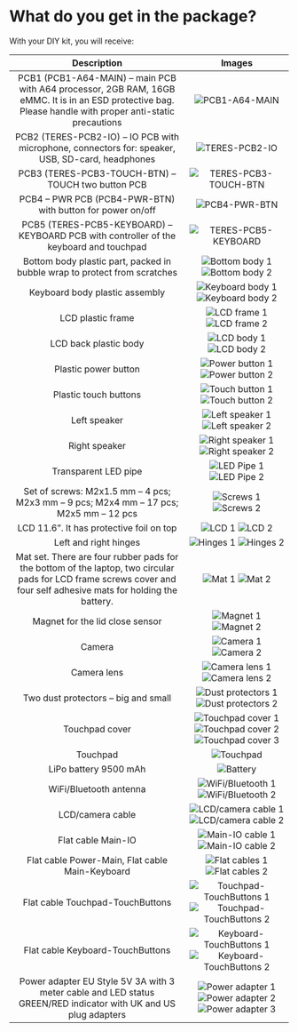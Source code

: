 # What do you get in the package?

With your DIY kit, you will receive:

Description                          | Images
:-----------------------------------:|:-----------------------------------:
| PCB1 (PCB1-A64-MAIN) – main PCB with A64 processor, 2GB RAM, 16GB eMMC. It is in an ESD protective bag. Please handle with proper anti-static precautions | ![PCB1-A64-MAIN](../images/TERES-I/hardware/001.jpg)
| PCB2 (TERES-PCB2-IO) – IO PCB with microphone, connectors for: speaker, USB, SD-card, headphones | ![TERES-PCB2-IO](../images/TERES-I/hardware/002.jpg)
| PCB3 (TERES-PCB3-TOUCH-BTN) – TOUCH two button PCB | ![TERES-PCB3-TOUCH-BTN](../images/TERES-I/hardware/003.jpg)
| PCB4 – PWR PCB (PCB4-PWR-BTN) with button for power on/off | ![PCB4-PWR-BTN](../images/TERES-I/hardware/004.jpg)
| PCB5 (TERES-PCB5-KEYBOARD) – KEYBOARD PCB with controller of the keyboard and touchpad | ![TERES-PCB5-KEYBOARD](../images/TERES-I/hardware/005.jpg)
| Bottom body plastic part, packed in bubble wrap to protect from scratches | ![Bottom body 1](../images/TERES-I/hardware/006.jpg) ![Bottom body 2](../images/TERES-I/hardware/007.jpg)
| Keyboard body plastic assembly | ![Keyboard body 1](../images/TERES-I/hardware/008.jpg) ![Keyboard body 2](../images/TERES-I/hardware/009.jpg)
| LCD plastic frame | ![LCD frame 1](../images/TERES-I/hardware/010.jpg) ![LCD frame 2](../images/TERES-I/hardware/011.jpg)
| LCD back plastic body | ![LCD body 1](../images/TERES-I/hardware/012.jpg) ![LCD body 2](../images/TERES-I/hardware/013.jpg)
| Plastic power button | ![Power button 1](../images/TERES-I/hardware/014.jpg) ![Power button 2](../images/TERES-I/hardware/015.jpg)
| Plastic touch buttons | ![Touch button 1](../images/TERES-I/hardware/016.jpg) ![Touch button 2](../images/TERES-I/hardware/017.jpg)
| Left speaker | ![Left speaker 1](../images/TERES-I/hardware/018.jpg) ![Left speaker 2](../images/TERES-I/hardware/019.jpg)
| Right speaker | ![Right speaker 1](../images/TERES-I/hardware/020.jpg) ![Right speaker 2](../images/TERES-I/hardware/021.jpg)
| Transparent LED pipe | ![LED Pipe 1](../images/TERES-I/hardware/022.jpg) ![LED Pipe 2](../images/TERES-I/hardware/023.jpg)
| Set of screws: M2x1.5 mm – 4 pcs; M2x3 mm – 9 pcs; M2x4 mm – 17 pcs; M2x5 mm – 12 pcs | ![Screws 1](../images/TERES-I/hardware/024.jpg) ![Screws 2](../images/TERES-I/hardware/025.jpg)
| LCD 11.6”. It has protective foil on top | ![LCD 1](../images/TERES-I/hardware/026.jpg) ![LCD 2](../images/TERES-I/hardware/027.jpg)
| Left and right hinges | ![Hinges 1](../images/TERES-I/hardware/028.jpg) ![Hinges 2](../images/TERES-I/hardware/029.jpg)
| Mat set. There are four rubber pads for the bottom of the laptop, two circular pads for LCD frame screws cover and four self adhesive mats for holding the battery. | ![Mat 1](../images/TERES-I/hardware/030.jpg) ![Mat 2](../images/TERES-I/hardware/031.jpg)
| Magnet for the lid close sensor | ![Magnet 1](../images/TERES-I/hardware/032.jpg) ![Magnet 2](../images/TERES-I/hardware/033.jpg)
| Camera | ![Camera 1](../images/TERES-I/hardware/034.jpg) ![Camera 2](../images/TERES-I/hardware/035.jpg)
| Camera lens | ![Camera lens 1](../images/TERES-I/hardware/036.jpg) ![Camera lens 2](../images/TERES-I/hardware/037.jpg)
| Two dust protectors – big and small | ![Dust protectors 1](../images/TERES-I/hardware/038.jpg) ![Dust protectors 2](../images/TERES-I/hardware/039.jpg)
| Touchpad cover | ![Touchpad cover 1](../images/TERES-I/hardware/040.jpg) ![Touchpad cover 2](../images/TERES-I/hardware/041.jpg) ![Touchpad cover 3](../images/TERES-I/hardware/042.jpg)
| Touchpad | ![Touchpad](../images/TERES-I/hardware/043.jpg)
| LiPo battery 9500 mAh | ![Battery](../images/TERES-I/hardware/044.jpg)
| WiFi/Bluetooth antenna | ![WiFi/Bluetooth 1](../images/TERES-I/hardware/045.jpg) ![WiFi/Bluetooth 2](../images/TERES-I/hardware/046.jpg)
| LCD/camera cable | ![LCD/camera cable 1](../images/TERES-I/hardware/047.jpg) ![LCD/camera cable 2](../images/TERES-I/hardware/048.jpg)
| Flat cable Main-IO | ![Main-IO cable 1](../images/TERES-I/hardware/049.jpg) ![Main-IO cable 2](../images/TERES-I/hardware/050.jpg)
| Flat cable Power-Main, Flat cable Main-Keyboard | ![Flat cables 1](../images/TERES-I/hardware/051.jpg) ![Flat cables 2](../images/TERES-I/hardware/052.jpg)
| Flat cable Touchpad-TouchButtons | ![Touchpad-TouchButtons 1](../images/TERES-I/hardware/053.jpg) ![Touchpad-TouchButtons 2](../images/TERES-I/hardware/054.jpg)
| Flat cable Keyboard-TouchButtons | ![Keyboard-TouchButtons 1](../images/TERES-I/hardware/055.jpg) ![Keyboard-TouchButtons 2](../images/TERES-I/hardware/054.jpg)
| Power adapter EU Style 5V 3A with 3 meter cable and LED status GREEN/RED indicator with UK and US plug adapters | ![Power adapter 1](../images/TERES-I/hardware/057.jpg) ![Power adapter 2](../images/TERES-I/hardware/058.jpg) ![Power adapter 3](../images/TERES-I/hardware/059.jpg)
